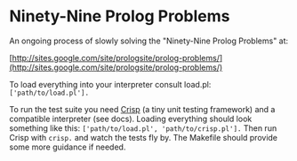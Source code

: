 # Ninety-Nine Prolog Problems

An ongoing process of slowly solving the "Ninety-Nine Prolog Problems" at:

[http://sites.google.com/site/prologsite/prolog-problems/](http://sites.google.com/site/prologsite/prolog-problems/)

To load everything into your interpreter consult load.pl: `['path/to/load.pl'].`

To run the test suite you need [Crisp](https://github.com/khueue/crisp) (a tiny unit testing framework) and a compatible interpreter (see docs). Loading everything should look something like this: `['path/to/load.pl', 'path/to/crisp.pl'].` Then run Crisp with `crisp.` and watch the tests fly by. The Makefile should provide some more guidance if needed.

